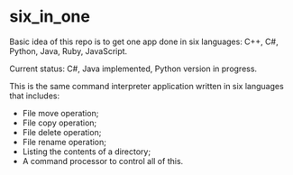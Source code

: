 # six_in_one
Basic idea of this repo is to get one app done in six languages: C++, C#, Python, Java, Ruby, JavaScript.

Current status: C#, Java implemented, Python version in progress.

This is the same command interpreter application written in six languages that includes:
+ File move operation;
+ File copy operation;
+ File delete operation;
+ File rename operation;
+ Listing the contents of a directory;
+ A command processor to control all of this.

